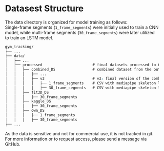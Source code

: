 # Datasest Structure

The data directory is organized for model training as follows:  
Single-frame segments (`1_frame_segments`) were initially used to train a CNN model, while multi-frame segments (`30_frame_segments`) were later utilized to train an LSTM model.

```css
gym_tracking/       
├── ...
├── data/
│   ├── ...
│   ├── processed                       # final datasets processed to CSVs
│   │   ├── combined_DS                 # combined dataset from the outher subdirectories
│   │   │   ├── ...
│   │   │   ├── v3                      # v3: final version of the combined dataset
│   │   │   │   ├── 1_frame_segments    # CSV with mediapipe skeleton landmarks from 1 video frame
│   │   │   │   ├── 30_frame_segments   # CSV with mediapipe skeleton landmarks from 30 consequetive video frames
│   │   ├── fit3D_DS
│   │   │   ├── 30_frame_segments
│   │   ├── kaggle_DS
│   │   │   ├── 30_frame_segments
│   │   ├── own_DS
│   │   │   ├── 1_frame_segments
│   │   │   ├── 30_frame_segments
├── ...
```

As the data is sensitive and not for commercial use, it is not tracked in git. For more information or to request access, please send a message via GitHub.